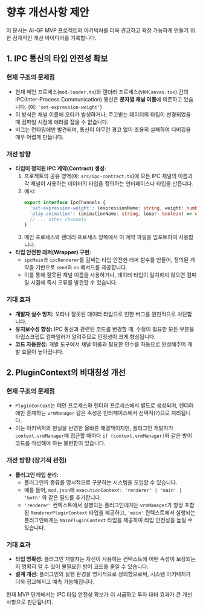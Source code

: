 # 향후 개선사항 제안

이 문서는 AI-GF MVP 프로젝트의 아키텍처를 더욱 견고하고 확장 가능하게 만들기 위한 잠재적인 개선 아이디어를 기록합니다.

## 1. IPC 통신의 타입 안전성 확보

### 현재 구조의 문제점

-   현재 메인 프로세스(`mod-loader.ts`)와 렌더러 프로세스(`VRMCanvas.tsx`) 간의 IPC(Inter-Process Communication) 통신은 **문자열 채널 이름**에 의존하고 있습니다. (예: `'set-expression-weight'`)
-   이 방식은 채널 이름에 오타가 발생하거나, 주고받는 데이터의 타입이 변경되었을 때 컴파일 시점에 에러를 잡을 수 없습니다.
-   버그는 런타임에만 발견되며, 통신이 아무런 경고 없이 조용히 실패하여 디버깅을 매우 어렵게 만듭니다.

### 개선 방향

-   **타입이 정의된 IPC 계약(Contract) 생성:**
    1.  프로젝트의 공유 영역(예: `src/ipc-contract.ts`)에 모든 IPC 채널의 이름과 각 채널이 사용하는 데이터의 타입을 정의하는 인터페이스나 타입을 만듭니다.
    2.  예시:
        ```typescript
        export interface IpcChannels {
          'set-expression-weight': (expressionName: string, weight: number) => void;
          'play-animation': (animationName: string, loop?: boolean) => void;
          // ... other channels
        }
        ```
    3.  메인 프로세스와 렌더러 프로세스 양쪽에서 이 계약 파일을 임포트하여 사용합니다.
-   **타입 안전한 래퍼(Wrapper) 구현:**
    -   `ipcMain`과 `ipcRenderer`를 감싸는 타입 안전한 래퍼 함수를 만들어, 정의된 계약을 기반으로 `send`와 `on` 메서드를 제공합니다.
    -   이를 통해 잘못된 채널 이름을 사용하거나, 데이터 타입이 일치하지 않으면 컴파일 시점에 즉시 오류를 발견할 수 있습니다.

### 기대 효과

-   **개발자 실수 방지:** 오타나 잘못된 데이터 타입으로 인한 버그를 원천적으로 차단합니다.
-   **유지보수성 향상:** IPC 통신과 관련된 코드를 변경할 때, 수정이 필요한 모든 부분을 타입스크립트 컴파일러가 알려주므로 안정성이 크게 향상됩니다.
-   **코드 자동완성:** 개발 도구에서 채널 이름과 필요한 인수를 자동으로 완성해주어 개발 효율이 높아집니다.

## 2. PluginContext의 비대칭성 개선

### 현재 구조의 문제점

-   `PluginContext`는 메인 프로세스와 렌더러 프로세스에서 별도로 생성되며, 렌더러에만 존재하는 `vrmManager` 같은 속성은 인터페이스에서 선택적(`?`)으로 처리됩니다.
-   이는 아키텍처의 현실을 반영한 올바른 해결책이지만, 플러그인 개발자가 `context.vrmManager`에 접근할 때마다 `if (context.vrmManager)`와 같은 방어 코드를 작성해야 하는 불편함이 있습니다.

### 개선 방향 (장기적 관점)

-   **플러그인 타입 분리:**
    -   플러그인의 종류를 명시적으로 구분하는 시스템을 도입할 수 있습니다.
    -   예를 들어, `mod.json`에 `executionContext: 'renderer' | 'main' | 'both'` 와 같은 필드를 추가합니다.
    -   `'renderer'` 컨텍스트에서 실행되는 플러그인에게는 `vrmManager`가 항상 포함된 `RendererPluginContext` 타입을 제공하고, `'main'` 컨텍스트에서 실행되는 플러그인에게는 `MainPluginContext` 타입을 제공하여 타입 안전성을 높일 수 있습니다.

### 기대 효과

-   **타입 명확성:** 플러그인 개발자는 자신이 사용하는 컨텍스트에 어떤 속성이 보장되는지 명확히 알 수 있어 불필요한 방어 코드를 줄일 수 있습니다.
-   **설계 개선:** 플러그인의 실행 환경을 명시적으로 정의함으로써, 시스템 아키텍처가 더욱 정교해지고 예측 가능해집니다.

현재 MVP 단계에서는 IPC 타입 안전성 확보가 더 시급하고 투자 대비 효과가 큰 개선사항으로 판단됩니다.
